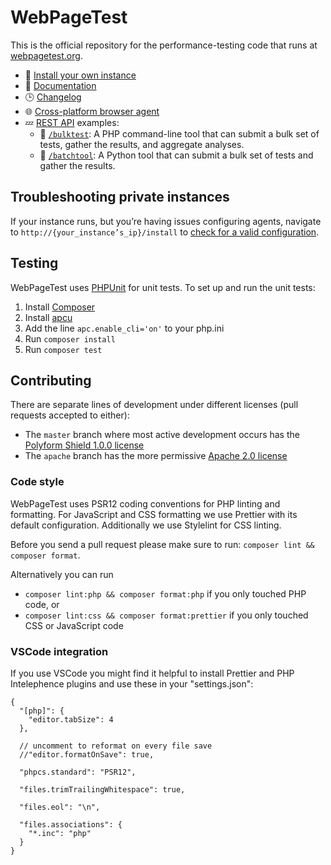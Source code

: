 # WebPageTest

This is the official repository for the performance-testing code that runs at [webpagetest.org](https://www.webpagetest.org).

- 🥡 [Install your own instance](https://docs.webpagetest.org/private-instances/)
- 📕 [Documentation](https://github.com/catchpoint/WebPageTest.docs)
- 🕒 [Changelog](https://docs.webpagetest.org/change-log)
- 🌐 [Cross-platform browser agent](https://github.com/catchpoint/WebPageTest.agent)
- 💤 [REST API](https://docs.webpagetest.org/api/) examples:
  - 🐘 [`/bulktest`](/bulktest/): A PHP command-line tool that can submit a bulk set of tests, gather the results, and aggregate analyses.
  - 🐍 [`/batchtool`](/batchtool/): A Python tool that can submit a bulk set of tests and gather the results.

## Troubleshooting private instances

If your instance runs, but you’re having issues configuring agents, navigate to `http://{your_instance’s_ip}/install` to [check for a valid configuration](https://docs.webpagetest.org/private-instances/#web-server-install).

## Testing

WebPageTest uses [PHPUnit](https://phpunit.de) for unit tests. To set up and run the unit tests:

1. Install [Composer](https://getcomposer.org)
2. Install [apcu](https://www.php.net/manual/en/book.apcu.php)
3. Add the line `apc.enable_cli='on'` to your php.ini
4. Run `composer install`
5. Run `composer test`

## Contributing

There are separate lines of development under different licenses (pull requests accepted to either):

- The `master` branch where most active development occurs has the [Polyform Shield 1.0.0 license](LICENSE.md)
- The `apache` branch has the more permissive [Apache 2.0 license](https://opensource.org/licenses/Apache-2.0)

### Code style

WebPageTest uses PSR12 coding conventions for PHP linting and formatting.
For JavaScript and CSS formatting we use Prettier with its default configuration.
Additionally we use Stylelint for CSS linting.

Before you send a pull request please make sure to run: `composer lint && composer format`.

Alternatively you can run

 - `composer lint:php && composer format:php` if you only touched PHP code, or
 - `composer lint:css && composer format:prettier` if you only touched CSS or JavaScript code

### VSCode integration

If you use VSCode you might find it helpful to install Prettier and PHP Intelephence plugins and use these in your "settings.json":

```
{
  "[php]": {
    "editor.tabSize": 4
  },

  // uncomment to reformat on every file save
  //"editor.formatOnSave": true,

  "phpcs.standard": "PSR12",

  "files.trimTrailingWhitespace": true,

  "files.eol": "\n",

  "files.associations": {
    "*.inc": "php"
  }
}
```
